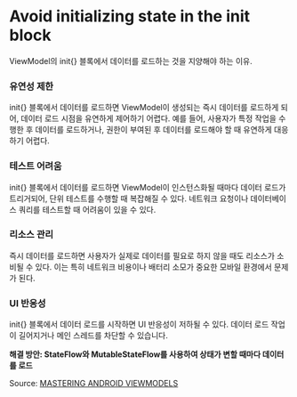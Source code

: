 # Avoid initializing state in the init block

ViewModel의 init{} 블록에서 데이터를 로드하는 것을 지양해야 하는 이유.

### 유연성 제한
init{} 블록에서 데이터를 로드하면 ViewModel이 생성되는 즉시 데이터를 로드하게 되어, 데이터 로드 시점을 유연하게 제어하기 어렵다. 예를 들어, 사용자가 특정 작업을 수행한 후 데이터를 로드하거나, 권한이 부여된 후 데이터를 로드해야 할 때 유연하게 대응하기 어렵다. 

### 테스트 어려움
init{} 블록에서 데이터를 로드하면 ViewModel이 인스턴스화될 때마다 데이터 로드가 트리거되어, 단위 테스트를 수행할 때 복잡해질 수 있다. 네트워크 요청이나 데이터베이스 쿼리를 테스트할 때 어려움이 있을 수 있다.

### 리소스 관리
즉시 데이터를 로드하면 사용자가 실제로 데이터를 필요로 하지 않을 때도 리소스가 소비될 수 있다. 이는 특히 네트워크 비용이나 배터리 소모가 중요한 모바일 환경에서 문제가 된다.

### UI 반응성
init{} 블록에서 데이터 로드를 시작하면 UI 반응성이 저하될 수 있다. 데이터 로드 작업이 길어지거나 메인 스레드를 차단할 수 있습니다.

**해결 방안: StateFlow와 MutableStateFlow를 사용하여 상태가 변할 때마다 데이터를 로드**

Source: [MASTERING ANDROID VIEWMODELS][link]

[link]: [https://android-developers.googleblog.com/2024/05/whats-new-in-jetpack-compose-at-io-24.html]
